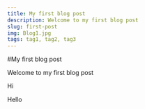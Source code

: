 ```yaml
---
title: My first blog post
description: Welcome to my first blog post
slug: first-post
img: Blog1.jpg
tags: tag1, tag2, tag3
---
```


#My first blog post

Welcome to my first blog post

Hi

Hello